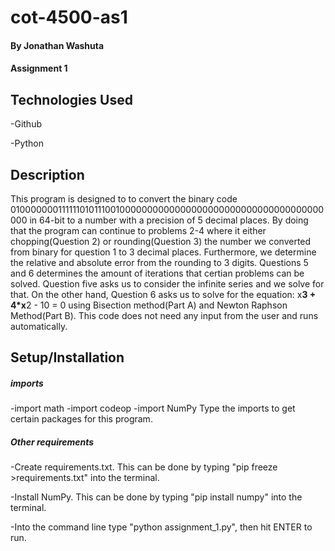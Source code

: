 # cot-4500-as1

#### By **Jonathan Washuta**

#### Assignment 1

## Technologies Used

-Github

-Python

## Description

This program is designed to to convert the binary code 0100000001111110101110010000000000000000000000000000000000000000 in 64-bit to a number with a precision of 5 decimal places. By doing that the program can continue to problems 2-4 where it either chopping(Question 2) or rounding(Question 3) the number we converted from binary for question 1 to 3 decimal places. Furthermore, we determine the relative and absolute error from the rounding to 3 digits. Questions 5 and 6 determines the amount of iterations that certian problems can be solved. Question five asks us to consider the infinite series and we solve for that. On the other hand, Question 6 asks us to solve for the equation: x**3 + 4*x**2 - 10 = 0 using Bisection method(Part A) and Newton Raphson Method(Part B). This code does not need any input from the user and runs automatically.

## Setup/Installation
##### imports
-import math 
-import codeop
-import NumPy
  Type the imports to get certain packages for this program.
##### Other requirements
-Create requirements.txt. This can be done by typing "pip freeze >requirements.txt" into the terminal.

-Install NumPy. This can be done by typing "pip install numpy" into the terminal.

-Into the command line type
"python assignment_1.py", then hit ENTER to run.

